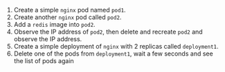 1. Create a simple `nginx` pod named `pod1`.
2. Create another `nginx` pod called `pod2`.
3. Add a `redis` image into `pod2`.
4. Observe the IP address of `pod2`, then delete and recreate `pod2` and observe the IP address.
5. Create a simple deployment of `nginx` with 2 replicas called `deployment1`.
6. Delete one of the pods from `deployment1`, wait a few seconds and see the list of pods again
